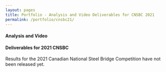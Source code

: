 ```yaml
---
layout: pages
title: Portfolio - Analysis and Video Deliverables for CNSBC 2021
permalink: /portfolio/cnsbc21/
---
```


#### Analysis and Video
#### Deliverables for 2021 CNSBC
Results for the 2021 Canadian National Steel Bridge Competition have not been released yet.
